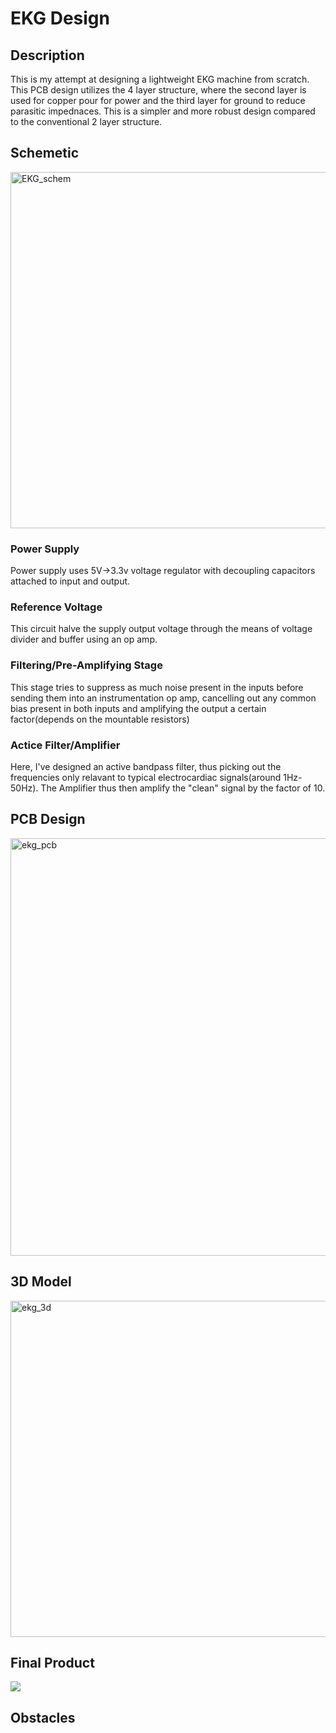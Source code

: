 <h1>EKG Design</h1>
<h2>Description</h2>
This is my attempt at designing a lightweight EKG machine from scratch. This PCB design utilizes the 4 layer structure, where the second layer is used for copper pour for power and the third layer for ground to reduce parasitic impednaces. This is a simpler and more robust design compared to the conventional 2 layer structure. 

<h2>Schemetic</h2>
<img width="570" alt="EKG_schem" src="https://github.com/user-attachments/assets/6b83ed2b-61d0-4dab-9994-3aac9c9dace0">
<h3>Power Supply</h3>
Power supply uses 5V->3.3v voltage regulator with decoupling capacitors attached to input and output. 
<h3>Reference Voltage</h3>
This circuit halve the supply output voltage through the means of voltage divider and  buffer using an op amp. 
<h3>Filtering/Pre-Amplifying Stage</h3>
This stage tries to suppress as much noise present in the inputs before sending them into an instrumentation op amp, cancelling out any common bias present in both inputs and amplifying the output a certain factor(depends on the mountable resistors) 
<h3>Actice Filter/Amplifier</h3>
Here, I've designed an active bandpass filter, thus picking out the frequencies only relavant to typical electrocardiac signals(around 1Hz-50Hz). The Amplifier thus then amplify the "clean" signal by the factor of 10. 
  
<h2>PCB Design</h2>
<img width="668" alt="ekg_pcb" src="https://github.com/user-attachments/assets/dcedaf93-6d46-499c-8066-35a59a329e05">

<h2>3D Model</h2>
<img width="538" alt="ekg_3d" src="https://github.com/user-attachments/assets/90800536-8bd3-48d0-ae00-d5a75385412b">

<h2>Final Product</h2>
<img src="https://github.com/user-attachments/assets/c81cefa6-25c9-413a-9d58-191339361807">

<h2>Obstacles</h2>



